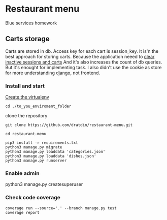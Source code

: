 # Restaurant menu

Blue services homework

## Carts storage
Carts are stored in db. Access key for each cart is session_key.
It is'n the best approach for storing carts. Because the application neeed to [clear inactive sessions and carts](https://docs.djangoproject.com/en/1.11/topics/http/sessions/#clearing-the-session-store)
And it's also increases the count of db queries. But it's enought for implementing task. I also didn't use the cookie as store for more understanding django, not frontend.

### Install and start
[Create the virtualenv](https://pythontips.com/2013/07/30/what-is-virtualenv/)
```
cd ./to_you_enviroment_folder
```

clone the repository
```
git clone https://github.com/dratdin/restaurant-menu.git
```

```
cd restaurant-menu
```

```
pip3 install -r requirements.txt
python3 manage.py migrate
python3 manage.py loaddata 'categories.json'
python3 manage.py loaddata 'dishes.json'
python3 manage.py runserver
```

### Enable admin
python3 manage.py createsuperuser

### Check code coverage
```
coverage run --source='.' --branch manage.py test
coverage report
```

